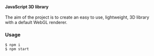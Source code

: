 #### JavaScript 3D library ####

The aim of the project is to create an easy to use, lightweight, 3D library with a default WebGL renderer.

### Usage ###

```
$ npm i
$ npm start
```